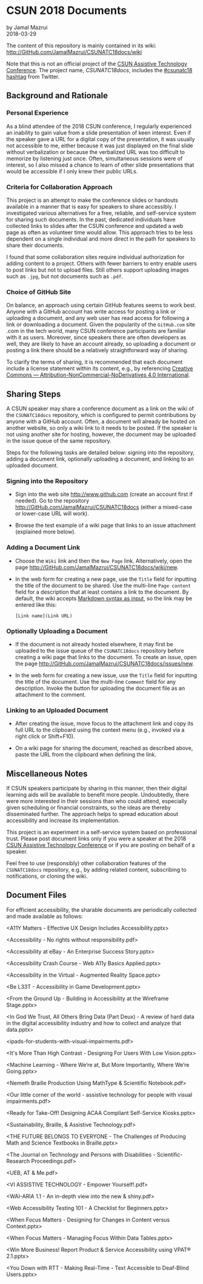 ﻿# CSUN 2018 Documents

by Jamal Mazrui\
2018-03-29

The content of this repository is mainly contained in its wiki:\
<http://GitHub.com/JamalMazrui/CSUNATC18docs/wiki>

Note that this is not an official project of the [CSUN Assistive Technology Conference](http://www.csunconference.org).  The project name, *CSUNATC18docs*, includes the [#csunatc18 hashtag](https://twitter.com/hashtag/csunatc18) from Twitter.

## Background and Rationale

### Personal Experience

As a blind attendee of the 2018 CSUN conference, I regularly experienced an inability to gain value from a slide presentation of keen interest.  Even if the speaker gave a URL for a digital copy of the presentation, it was usually not accessible to me, either because it was just displayed on the final slide without verbalization or because the verbalized URL was too difficult to memorize by listening just once.  Often, simultaneous sessions were of interest, so I also missed a chance to learn of other slide presentations that would be accessible if I only knew their public URLs.

### Criteria for Collaboration Approach

This project is an attempt to make the conference slides or handouts available in a manner that is easy for speakers to share accessibly.  I investigated various alternatives for a free, reliable, and self-service system for sharing such documents.  In the past, dedicated individuals have collected links to slides after the CSUN conference and updated a web page as often as volunteer time would allow.  This approach tries to be less dependent on a single individual and more direct in the path for speakers to share their documents.

I found that some collaboration sites require individual authorization for adding content to a project.  Others with fewer barriers to entry enable users to post links but not to upload files.  Still others support uploading images such as `.jpg`, but not documents such as `.pdf`.

### Choice of GitHub Site

On balance, an approach using certain GitHub features seems to work best.  Anyone with a GitHub account has write access for posting a link or uploading a document, and any web user has read access for following a link or downloading a document.  Given the popularity of the `GitHub.com` site .com in the tech world, many CSUN conference participants are familiar with it as users.  Moreover, since speakers there are often developers as well, they are likely to have an account already, so uploading a document or posting a link there should be a relatively straightforward way of sharing.

To clarify the terms of sharing, it is recommended that each document include a license statement within its content, e.g., by referencing [Creative Commons — Attribution-NonCommercial-NoDerivatives 4.0 International](https://creativecommons.org/licenses/by-nc-nd/4.0/).

## Sharing Steps

A CSUN speaker may share a conference document as a link on the wiki of the `CSUNATC18docs` repository, which is configured to permit contributions by anyone with a GitHub account.  Often, a document will already be hosted on another website, so only a wiki link to it needs to be posted.  If the speaker is not using another site for hosting, however, the document may be uploaded in the issue queue of the same repository.  

Steps for the following tasks are detailed below:  signing into the repository, adding a document link, optionally uploading a document, and linking to an uploaded document.

### Signing into the Repository

- Sign into the web site <http://www.github.com> (create an account first if needed).  Go to the repository <http://GitHub.com/JamalMazrui/CSUNATC18docs> (either a mixed-case or lower-case URL will work).

- Browse the test example of a wiki page that links to an issue attachment (explained more below).

### Adding a Document Link

- Choose the `Wiki` link and then the `New Page` link.  Alternatively, open the page <http://GitHub.com/JamalMazrui/CSUNATC18docs/wiki/new>.  

- In the web form for creating a new page, use the `Title` field for inputting the title of the document to be shared.  Use the multi-line `Page content` field for a description that at least contains a link to the document.  By default, the wiki accepts [Markdown syntax as input](https://guides.github.com/features/mastering-markdown/), so the link may be entered like this:

  `[Link name](Link URL)`

### Optionally Uploading a Document

- If the document is not already hosted elsewhere, it may first be uploaded to the issue queue of the `CSUNATC18docs` repository before creating a wiki page that links to the document.  To create an issue, open the page <http://GitHub.com/JamalMazrui/CSUNATC18docs/issues/new>.

- In the web form for creating a new issue, use the `Title` field for inputting the title of the document.  Use the multi-line `Comment` field for any description.  Invoke the button for uploading the document file as an attachment to the comment.

### Linking to an Uploaded Document

- After creating the issue, move focus to the attachment link and copy its full URL to the clipboard using the context menu (e.g., invoked via a right click or Shift+F10).

- On a wiki page for sharing the document, reached as described above, paste the URL from the clipboard when defining the link.

## Miscellaneous Notes

If CSUN speakers participate by sharing in this manner, then their digital learning aids will be available to benefit more people.  Undoubtedly, there were more interested in their sessions than who could attend, especially given scheduling or financial constraints, so the ideas are thereby disseminated further.  The approach helps to spread education about accessibility and increase its implementation.

This project is an experiment in a self-service system based on professional trust.  Please post document links only if you were a speaker at the 2018 [CSUN Assistive Technology Conference](http://csunconference.org) or if you are posting on behalf of a speaker.

Feel free to use (responsibly) other collaboration features of the `CSUNATC18docs` repository, e.g., by adding related content, subscribing to notifications, or cloning the wiki.

## Document Files

For efficient accessibility, the sharable documents are periodically collected and made available as follows:

<A Pilot Study of Computer Auto-Personalization at American Job Centers.pptx>

<A11Y Matters - Effective UX Design Includes Accessibility.pptx>

<Accessibility - No rights without responsibility.pdf>

<Accessibility at eBay - An Enterprise Success Story.pptx>

<Accessibility Crash Course - Web A11y Basics Applied.pptx>

<Accessibility in the Virtual - Augmented Reality Space.pptx>

<Accessibility Testing in Continuous Delivery Environments.pptx>

<Accessible Cooking with the Instant Pot Using Bluetooth and iPhone Apps.pptx>

<ADA and the Internet Legal Update.pptx>

<Assistive Technology for Beginning Braille Readers.pdf>

<Assistive Technology for Braille Readers.pdf>

<Assistive Technology for Students with Low Vision.pdf>

<Be L33T - Accessibility in Game Development.pptx>

<Beyond Standards Taking a Holistic Approach to Accessibility Evaluation.pptx>

<From the Ground Up - Building in Accessibility at the Wireframe Stage.pptx>

<Getting Started with Open Source Accessibility Projects.pptx>

<In God We Trust, All Others Bring Data (Part Deux) - A review of hard data in the digital accessibility industry and how to collect and analyze that data.pptx>

<Innovative Accessibility Design for Hardware with Closed Functionality.pptx>

<ipads-for-students-with-visual-impairments.pdf>

<It's More Than High Contrast - Designing For Users With Low Vision.pptx>

<Machine Learning - Where We’re at, But More Importantly, Where We’re Going.pptx>

<Nemeth Braille Production Using MathType & Scientific Notebook.pdf>

<Our little corner of the world - assistive technology for people with visual impairments.pdf>

<Ready for Take-Off! Designing ACAA Compliant Self-Service Kiosks.pptx>

<Sustainability, Braille, & Assistive Technology.pdf>

<Teacher Competencies with Assistive Technology.pdf>

<The D3 JavaScript Library and Accessible Data Visualization.pptx>

<THE FUTURE BELONGS TO EVERYONE - The Challenges of Producing Math and Science Textbooks in Braille.pptx>

<The Journal on Technology and Persons with Disabilities - Scientific-Research Proceedings.pdf>

<Trickle Down Accessibility.pdf>

<UEB, AT & Me.pdf>

<VI ASSISTIVE TECHNOLOGY - Empower Yourself!.pdf>

<WAI-ARIA 1.1 - An in-depth view into the new & shiny.pdf>

<Web Accessibility Testing 101 - A Checklist for Beginners.pptx>

<When Focus Matters - Designing for Changes in Content versus Context.pptx>

<When Focus Matters - Managing Focus Within Data Tables.pptx>

<Win More Business! Report Product & Service Accessibility using VPAT® 2.1.pptx>

<You Down with RTT - Making Real-Time - Text Accessible to Deaf-Blind Users.pptx>
